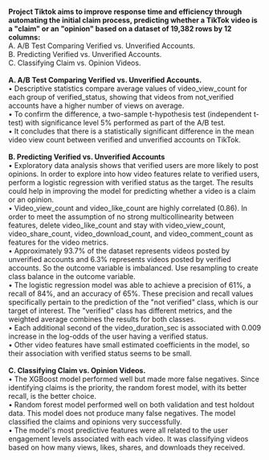 **Project Tiktok aims to improve response time and efficiency through automating the initial claim process, predicting whether a TikTok video is a "claim" or an "opinion" based on a dataset of 19,382 rows by 12 columns:**\
A. A/B Test Comparing Verified vs. Unverified Accounts.\
B. Predicting Verified vs. Unverified Accounts.\
C. Classifying Claim vs. Opinion Videos.\
\
**A. A/B Test Comparing Verified vs. Unverified Accounts.**\
•	 Descriptive statistics compare average values of video_view_count for each group of verified_status, showing that videos from not_verified accounts have a higher number of views on average.\
•	To confirm the difference, a two-sample t-hypothesis test (independent t-test) with significance level 5% performed as part of the A/B test.\
•	It concludes that there is a statistically significant difference in the mean video view count between verified and unverified accounts on TikTok.\
\
**B. Predicting Verified vs. Unverified Accounts**\
•	Exploratory data analysis shows that verified users are more likely to post opinions. In order to explore into how video features relate to verified users, perform a logistic regression with verified status as the target. The results could help in improving the model for predicting whether a video is a claim or an opinion.\
•	Video_view_count and video_like_count are highly correlated (0.86). In order to meet the assumption of no strong multicollinearity between features, delete video_like_count and stay with video_view_count, video_share_count, video_download_count, and video_comment_count as features for the video metrics.\
•	Approximately 93.7% of the dataset represents videos posted by unverified accounts and 6.3% represents videos posted by verified accounts. So the outcome variable is imbalanced. Use resampling to create class balance in the outcome variable.\
•	The logistic regression model was able to achieve a precision of 61%, a recall of 84%, and an accuracy of 65%. These precision and recall values specifically pertain to the prediction of the "not verified" class, which is our target of interest. The "verified" class has different metrics, and the weighted average combines the results for both classes.\
•	Each additional second of the video_duration_sec is associated with 0.009 increase in the log-odds of the user having a verified status.\
•	Other video features have small estimated coefficients in the model, so their association with verified status seems to be small.\
\
**C. Classifying Claim vs. Opinion Videos.**\
•	The XGBoost model performed well but made more false negatives. Since identifying claims is the priority, the random forest model, with its better recall, is the better choice.\
•	Random forest model performed well on both validation and test holdout data. This model does not produce many false negatives. The model classified the claims and opinions very successfully.\
•	The model's most predictive features were all related to the user engagement levels associated with each video. It was classifying videos based on how many views, likes, shares, and downloads they received.
